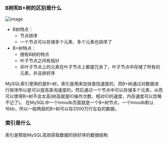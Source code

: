 ### B树和B+树的区别是什么
![image](https://user-images.githubusercontent.com/45594667/154031985-3000f6be-9b51-4fba-891a-421e4ee55b62.png)

+ B树特点：
	- 节点排序
	- 一个节点可以存储多个元素，多个元素也排序了
+ B+树特点：
	- 拥有B树的特点
	- 叶子节点之间有指针
	- 非叶子节点上的元素在叶子节点上都是冗余了，叶子节点中存储了所有的元素，并且排好序

MySQL索引使用的是B+树，索引是用来加快查找速度的，而B+树通过对数据进行排序所以是可以提高查询速度的，然后通过一个节点中可以存储多个元素，从而可以使得B+树不会太高(树高就是IO操作次数，相对IO的速度，内存速度可以忽略不记了)。
在MySQL中一个Innodb页面就是一个B+树节点，一个Innodb默认16kb，所以一般两层的B+树可以存2000万行左右的数据。

### 索引是什么
索引是帮助MySQL高效获取数据的排好序的数据结构
